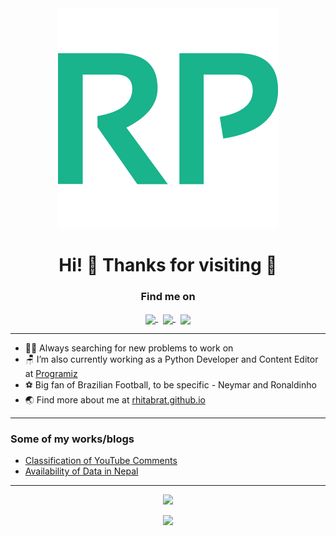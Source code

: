 <div align ="center"><img src="assets/images/icon.svg"></div>
<h1 align="center">Hi! 👋 Thanks for visiting 🤗 </h1>


<h3 align="center">Find me on</h3>
<p align="center">
    <a href="https://linkedin.com/in/rhitabrat/" target="blank">
        <img align="center" src="https://cdn.jsdelivr.net/npm/simple-icons@3.0.1/icons/linkedin.svg" width="20" />
    </a>&nbsp;
    <a href="https://instagram.com/rhitik_pokharel/" target="blank">
        <img align="center" src="https://cdn.jsdelivr.net/npm/simple-icons@3.0.1/icons/instagram.svg"   width="20" />
    </a>&nbsp;
    </a>
    <a href="https://twitter.com/Rhitabrat">
        <img align="center" src="https://cdn.jsdelivr.net/npm/simple-icons@3.0.1/icons/twitter.svg"   width="20" />
    </a>
</p>

<hr />

- 👨‍💻 Always searching for new problems to work on
- 🪑 I’m also currently working as a Python Developer and Content Editor at <a href="https://www.programiz.com/" target="_blank">Programiz</a>
- ⚽️ Big fan of Brazilian Football, to be specific - Neymar and Ronaldinho
- 🌏 Find more about me at <a href="https://rhitabrat.github.io/"> rhitabrat.github.io</a>

<hr/>

<h3>Some of my works/blogs</h3>
<ul>
<li><a href="https://github.com/Rhitabrat/Youtube-Comments-Categorization">Classification of YouTube Comments</a></li>
<li><a href="https://rhitabrat.github.io/post2.html">Availability of Data in Nepal</a></li>
</ul>
<hr/>

<p align="center">
    <img src="https://komarev.com/ghpvc/?username=Rhitabrat&color=brightgreen"  />
</p>

<p align="center"><img src="https://sjb-github-readme-stats.vercel.app/api?username=Rhitabrat&show_icons=true&count_private=true&icon_color=19B38C&bg_color=DEG,001502,000000&text_color=ffffff&title_color=19B38C&hide_border=true"  /></p>
